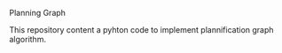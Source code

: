 Planning Graph


This repository content a pyhton code to implement plannification graph algorithm.



